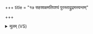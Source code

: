 +++
title = "१७ सहस्राक्षमतिपश्यं पुरस्ताद्रुद्रमस्यन्तम्"

+++
<details><summary>मूलम् (VS)</summary>

स॑हस्रा॒क्षम॑तिप॒श्यं पु॒रस्ता॑द्रु॒द्रमस्य॑न्तं बहु॒धा वि॑प॒श्चित॑म्। मोपा॑राम जि॒ह्वयेय॑मानम् ॥
</details>